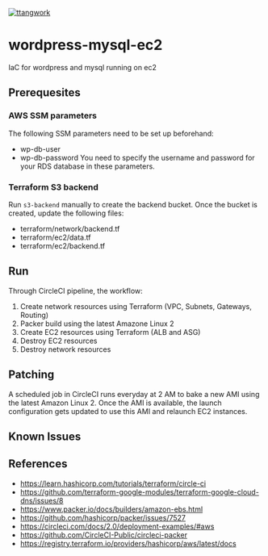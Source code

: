 [![ttangwork](https://circleci.com/gh/ttangwork/wordpress-mysql-ec2.svg?style=svg)](https://circleci.com/gh/ttangwork/wordpress-mysql-ec2)
# wordpress-mysql-ec2
IaC for wordpress and mysql running on ec2

## Prerequesites
### AWS SSM parameters
The following SSM parameters need to be set up beforehand:
* wp-db-user
* wp-db-password
You need to specify the username and password for your RDS database in these parameters.
### Terraform S3 backend
Run `s3-backend` manually to create the backend bucket. Once the bucket is created, update the following files:
* terraform/network/backend.tf
* terraform/ec2/data.tf
* terraform/ec2/backend.tf

## Run
Through CircleCI pipeline, the workflow:
1. Create network resources using Terraform (VPC, Subnets, Gateways, Routing)
2. Packer build using the latest Amazone Linux 2
3. Create EC2 resources using Terraform (ALB and ASG)
4. Destroy EC2 resources
5. Destroy network resources

## Patching
A scheduled job in CircleCI runs everyday at 2 AM to bake a new AMI using the latest Amazon Linux 2. Once the AMI is available, the launch configuration gets updated to use this AMI and relaunch EC2 instances.
## Known Issues

## References
* https://learn.hashicorp.com/tutorials/terraform/circle-ci
* https://github.com/terraform-google-modules/terraform-google-cloud-dns/issues/8
* https://www.packer.io/docs/builders/amazon-ebs.html
* https://github.com/hashicorp/packer/issues/7527
* https://circleci.com/docs/2.0/deployment-examples/#aws
* https://github.com/CircleCI-Public/circleci-packer
* https://registry.terraform.io/providers/hashicorp/aws/latest/docs
